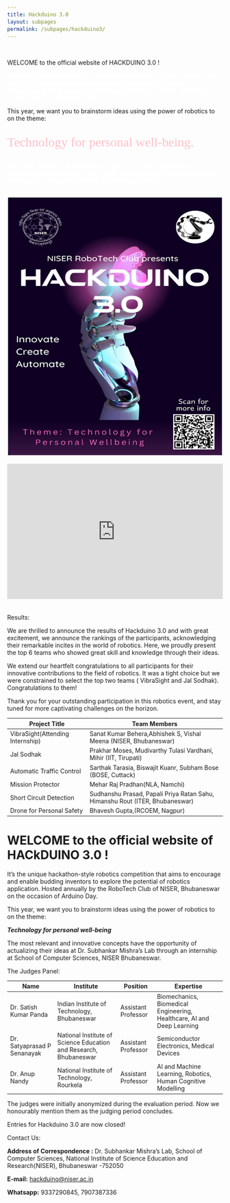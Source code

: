 ```yaml
---
title: Hackduino 3.0
layout: subpages
permalink: /subpages/hackduino3/
---
```

<br>
<p class="headings">WELCOME to the official website of HACKDUINO 3.0 !</p>

<p style="color: white;">It’s the unique hackathon-style robotics competition that aims to encourage and enable budding inventors to explore the potential of robotics application. Hosted annually by the RoboTech Club of NISER, Bhubaneswar on the occasion of Arduino Day.

This year, we want you to brainstorm ideas using the power of robotics to on the theme:</p>


<p style="font-size: 30px; font-family: comic; color: pink;">Technology for personal well-being.</p>

<p style="color: white;">The most relevant and innovative concepts have the opportunity of actualizing their ideas at Dr. Subhankar Mishra’s Lab through an internship at School of Computer Sciences, NISER Bhubaneswar.</p>

<br>
<center>
<img src="/images/3.0.jpg"  height=600 width=500>
</center>
<br>

<center><iframe width="100%" height="315" src="https://www.youtube.com/embed/5hp2gr93Z58" title="Hackduino 3.0 || Hackathon in robotics || SMLab NISER Bhubaneswar || 2023" frameborder="0" allow="accelerometer; autoplay; clipboard-write; encrypted-media; gyroscope; picture-in-picture; web-share" referrerpolicy="strict-origin-when-cross-origin" allowfullscreen></iframe></center>

<br>

<p class="headings"> Results:</p>

We are thrilled to announce the results of Hackduino 3.0 and with great excitement, we announce the rankings of the participants, acknowledging their remarkable incites in the world of robotics. Here, we proudly present the top 6 teams who showed great skill and knowledge through their ideas. 

We extend our heartfelt congratulations to all participants for their innovative contributions to the field of robotics. It was a tight choice but we were constrained to select the top two teams ( VibraSight and Jal Sodhak). Congratulations to them! 

Thank you for your outstanding participation in this robotics event, and stay tuned for more captivating challenges on the horizon. 

| Project Title | Team Members |
|---------------|--------------|
|VibraSight(Attending Internship)|Sanat Kumar Behera,Abhishek S, Vishal Meena (NISER, Bhubaneswar)|
|Jal Sodhak|Prakhar Moses, Mudivarthy Tulasi Vardhani, Mihir (IIT, Tirupati)|
|Automatic Traffic Control|	Sarthak Tarasia, Biswajit Kuanr, Subham Bose (BOSE, Cuttack)|
|Mission Protector|Mehar Raj Pradhan(NLA, Namchi)|
|Short Circuit Detection|Sudhanshu Prasad, Papali Priya Ratan Sahu, Himanshu Rout (ITER, Bhubaneswar)|
|Drone for Personal Safety|Bhavesh Gupta,(RCOEM, Nagpur)|

# **WELCOME to the official website of HACkDUINO 3.0 !**

It’s the unique hackathon-style robotics competition that aims to encourage and enable budding inventors to explore the potential of robotics application. Hosted annually by the RoboTech Club of NISER, Bhubaneswar on the occasion of Arduino Day.

This year, we want you to brainstorm ideas using the power of robotics to on the theme:



**_Technology for personal well-being_**

The most relevant and innovative concepts have the opportunity of actualizing their ideas at Dr. Subhankar Mishra’s Lab through an internship at School of Computer Sciences, NISER Bhubaneswar.

<p class="headings">The Judges Panel:</p>

|Name|Institute|Position|Expertise|
|----|---------|--------|---------|
|Dr. Satish Kumar Panda|Indian Institute of Technology, Bhubaneswar|Assistant Professor|Biomechanics, Biomedical Engineering, Healthcare, AI and Deep Learning|
|Dr. Satyaprasad P Senanayak|National Institute of Science Education and Research, Bhubaneswar|Assistant Professor|	Semiconductor Electronics, Medical Devices|
|Dr. Anup Nandy|National Institute of Technology, Rourkela|	Assistant Professor|AI and Machine Learning, Robotics, Human Cognitive Modelling|

The judges were initially anonymized during the evaluation period. Now we honourably mention them as the judging period concludes.

Entries for Hackduino 3.0 are now closed!

<p class="headings">Contact Us:</p>

**Address of Correspondence :**
 Dr. Subhankar Mishra’s Lab, School of Computer Sciences, National Institute of Science Education and Research(NISER), Bhubaneswar -752050

**E-mail:**	hackduino@niser.ac.in

**Whatsapp:**	9337290845, 7907387336

